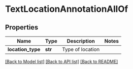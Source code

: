# TextLocationAnnotationAllOf


## Properties
Name | Type | Description | Notes
------------ | ------------- | ------------- | -------------
**location_type** | **str** | Type of location | 

[[Back to Model list]](../README.md#documentation-for-models) [[Back to API list]](../README.md#documentation-for-api-endpoints) [[Back to README]](../README.md)


